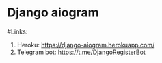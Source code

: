 # Django aiogram

#Links:

1. Heroku: https://django-aiogram.herokuapp.com/
2. Telegram bot: https://t.me/DjangoRegisterBot



